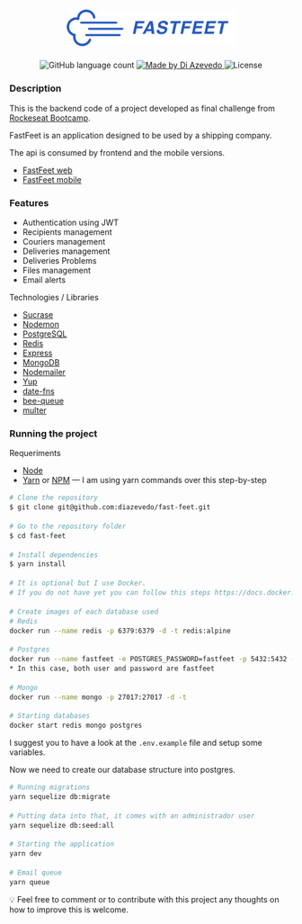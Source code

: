 <h1 align="center">
  <img alt="Fastfeet" title="Fastfeet" src=".github/logo-text.png" width="300px" />
</h1>

<p align="center">
  <img alt="GitHub language count" src="https://img.shields.io/github/languages/count/diazevedo/fast-feet">

  <a href="https://github.com/diazevedo">
    <img alt="Made by Di Azevedo" src="https://img.shields.io/badge/made%20by-DiAzevedo-%2325b0e6">
  </a>

  <img alt="License" src="https://img.shields.io/badge/license-MIT-%2304D361">
</p>

### Description

This is the backend code of a project developed as final challenge from [Rockeseat Bootcamp](https://rocketseat.com.br/gostack).

FastFeet is an application designed to be used by a shipping company.

The api is consumed by frontend and the mobile versions.

- [FastFeet web](https://github.com/diazevedo/fast-feet-web)
- [FastFeet mobile](https://github.com/diazevedo/fast-feet-mobile)

### Features

- Authentication using JWT
- Recipients management
- Couriers management
- Deliveries management
- Deliveries Problems
- Files management
- Email alerts

Technologies / Libraries

- [Sucrase](https://github.com/alangpierce/sucrase)
- [Nodemon](https://nodemon.io/)
- [PostgreSQL](https://www.postgresql.org/)
- [Redis](https://redis.io/)
- [Express](https://expressjs.com/)
- [MongoDB](https://www.mongodb.com/)
- [Nodemailer](https://nodemailer.com/about/)
- [Yup](https://github.com/jquense/yup)
- [date-fns](https://date-fns.org/)
- [bee-queue](https://github.com/bee-queue/bee-queue)
- [multer](https://github.com/expressjs/multer)

### Running the project

Requeriments

- [Node](https://nodejs.org/en/)
- [Yarn](https://yarnpkg.com/) or [NPM](https://www.npmjs.com/) — I am using yarn commands over this step-by-step

```bash
# Clone the repository
$ git clone git@github.com:diazevedo/fast-feet.git

# Go to the repository folder
$ cd fast-feet

# Install dependencies
$ yarn install

# It is optional but I use Docker.
# If you do not have yet you can follow this steps https://docs.docker.com/get-started/

# Create images of each database used
# Redis
docker run --name redis -p 6379:6379 -d -t redis:alpine

# Postgres
docker run --name fastfeet -e POSTGRES_PASSWORD=fastfeet -p 5432:5432 -d postgres
* In this case, both user and password are fastfeet

# Mongo
docker run --name mongo -p 27017:27017 -d -t

# Starting databases
docker start redis mongo postgres

```

I suggest you to have a look at the `.env.example` file and setup some variables.

Now we need to create our database structure into postgres.

```bash
# Running migrations
yarn sequelize db:migrate

# Putting data into that, it comes with an administrador user
yarn sequelize db:seed:all

# Starting the application
yarn dev

# Email queue
yarn queue
```

:bulb: Feel free to comment or to contribute with this project any thoughts on how to improve this is welcome.
